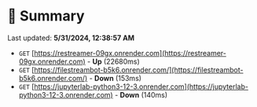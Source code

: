 # 📖 Summary
Last updated: **5/31/2024, 12:38:57 AM**

- `GET` [https://restreamer-09gx.onrender.com](https://restreamer-09gx.onrender.com) - **Up** (22680ms)
- `GET` [https://filestreambot-b5k6.onrender.com/](https://filestreambot-b5k6.onrender.com/) - **Down** (153ms)
- `GET` [https://jupyterlab-python3-12-3.onrender.com](https://jupyterlab-python3-12-3.onrender.com) - **Down** (140ms)
